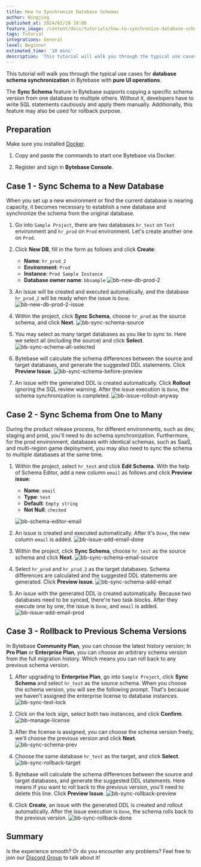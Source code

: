 ```yaml
---
title: How to Synchronize Database Schemas
author: Ningjing
published_at: 2024/02/29 18:00
feature_image: /content/docs/tutorials/how-to-synchronize-database-schemas/sync-schema.webp
tags: Tutorial
integrations: General
level: Beginner
estimated_time: '10 mins'
description: 'This tutorial will walk you through the typical use cases for database schema synchronization** in Bytebase with **pure UI operations'
---
```


This tutorial will walk you through the typical use cases for **database schema synchronization** in Bytebase with **pure UI operations**.

The **Sync Schema** feature in Bytebase supports copying a specific schema version from one database to multiple others. Without it, developers have to write SQL statements cautiously and apply them manually. Additionally, this feature may also be used for rollback purpose.

## Preparation

Make sure you installed [Docker](https://www.docker.com/).

1. Copy and paste the commands to start one Bytebase via Docker.

   <IncludeBlock url="/docs/get-started/install/terminal-docker-run"></IncludeBlock>

1. Register and sign in **Bytebase Console**.

## Case 1 - Sync Schema to a New Database

When you set up a new environment or find the current database is nearing capacity, it becomes necessary to establish a new database and synchronize the schema from the original database.

1. Go into `Sample Project`, there are two databases `hr_test` on `Test` environment and `hr_prod` on `Prod` environment. Let's create another one on `Prod`.

2. Click **New DB**, fill in the form as follows and click **Create**:
   - **Name**: `hr_prod_2`
   - **Environment**: `Prod`
   - **Instance**: `Prod Sample Instance`
   - **Database owner name**: `bbsample`
   ![bb-new-db-prod-2](/content/docs/tutorials/how-to-synchronize-database-schemas/bb-new-db-prod-2.webp)

3. An issue will be created and executed automatically, and the database `hr_prod_2` will be ready when the issue is `Done`.
   ![bb-new-db-prod-2-issue](/content/docs/tutorials/how-to-synchronize-database-schemas/bb-new-db-prod-2-issue.webp)

4. Within the project, click **Sync Schema**, choose `hr_prod` as the source schema, and click **Next**.
   ![bb-sync-schema-source](/content/docs/tutorials/how-to-synchronize-database-schemas/bb-sync-schema-source.webp)

5. You may select as many target databases as you like to sync to. Here we select all (including the source) and click **Select**.
   ![bb-sync-schema-all-selected](/content/docs/tutorials/how-to-synchronize-database-schemas/bb-sync-schema-all-selected.webp)

6. Bytebase will calculate the schema differences between the source and target databases, and generate the suggested DDL statements. Click **Preview Issue**.
   ![bb-sync-schema-before-preview](/content/docs/tutorials/how-to-synchronize-database-schemas/bb-sync-schema-before-preview.webp)

7. An issue with the generated DDL is created automatically. Click **Rollout** ignoring the SQL review warning. After the issue execution is `Done`, the schema synchronization is completed.
   ![bb-issue-rollout-anyway](/content/docs/tutorials/how-to-synchronize-database-schemas/bb-issue-rollout-anyway.webp)

## Case 2 - Sync Schema from One to Many

During the product release process, for different environments, such as dev, staging and prod, you'll need to do schema synchronization. Furthermore, for the prod environment, databases with identical schemas, such as SaaS, and multi-region game deployment, you may also need to sync the schema to multiple databases at the same time.

1. Within the project, select `hr_test` and click **Edit Schema**. With the help of Schema Editor, add a new column `email` as follows and click **Preview issue**:
   - **Name**: `email`
   - **Type**: `text`
   - **Default**: `Empty string`
   - **Not Null**: `checked`

   ![bb-schema-editor-email](/content/docs/tutorials/how-to-synchronize-database-schemas/bb-schema-editor-email.webp)

2. An issue is created and executed automatically. After it's `Done`, the new column `email` is added.
   ![bb-issue-add-email-done](/content/docs/tutorials/how-to-synchronize-database-schemas/bb-issue-add-email-done.webp)

3. Within the project, click **Sync Schema**, choose `hr_test` as the source schema and click **Next**.
   ![bb-sync-schema-email-source](/content/docs/tutorials/how-to-synchronize-database-schemas/bb-sync-schema-email-source.webp)

4. Select `hr_prod` and `hr_prod_2` as the target databases. Schema differences are calculated and the suggested DDL statements are generated. Click **Preview issue**.
   ![bb-sync-schema-add-email](/content/docs/tutorials/how-to-synchronize-database-schemas/bb-sync-schema-add-email.webp)

5. An issue with the generated DDL is created automatically. Because two databases need to be synced, there're two task blocks. After they execute one by one, the issue is `Done`, and `email` is added.
   ![bb-issue-add-email-prod](/content/docs/tutorials/how-to-synchronize-database-schemas/bb-issue-add-email-prod.webp)

## Case 3 - Rollback to Previous Schema Versions

In Bytebase **Community Plan**, you can choose the latest history version; In **Pro Plan** or **Enterprise Plan**, you can choose an arbitrary schema version from the full migration history. Which means you can roll back to any previous schema version.

1. After upgrading to **Enterprise Plan**, go into `Sample Project`, click **Sync Schema** and select `hr_test` as the source schema. When you choose the schema version, you will see the following prompt. That's because we haven't assigned the enterprise license to database instances.
   ![bb-sync-test-lock](/content/docs/tutorials/how-to-synchronize-database-schemas/bb-sync-test-lock.webp)

1. Click on the lock sign, select both two instances, and click **Confirm**.
   ![bb-manage-license](/content/docs/tutorials/how-to-synchronize-database-schemas/bb-manage-license.webp)

1. After the license is assigned, you can choose the schema version freely, we'll choose the previous version and click **Next**.
   ![bb-sync-schema-prev](/content/docs/tutorials/how-to-synchronize-database-schemas/bb-sync-schema-prev.webp)

1. Choose the same database `hr_test` as the target, and click **Select**.
   ![bb-sync-rollback-target](/content/docs/tutorials/how-to-synchronize-database-schemas/bb-sync-rollback-target.webp)

1. Bytebase will calculate the schema differences between the source and target databases, and generate the suggested DDL statements. Here means if you want to roll back to the previous version, you'll need to delete this line. Click **Preview Issue**.
   ![bb-sync-rollback-preview](/content/docs/tutorials/how-to-synchronize-database-schemas/bb-sync-rollback-preview.webp)

2. Click **Create**, an issue with the generated DDL is created and rollout automatically. After the issue execution is `Done`, the schema rolls back to the previous version.
   ![bb-sync-rollback-done](/content/docs/tutorials/how-to-synchronize-database-schemas/bb-sync-rollback-done.webp)

## Summary

Is the experience smooth? Or do you encounter any problems? Feel free to join our [Discord Group](https://discord.gg/huyw7gRsyA) to talk about it!
